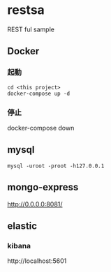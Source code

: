 # restsa
REST ful sample


## Docker
### 起動
```shell script
cd <this project>
docker-compose up -d
```
### 停止
docker-compose down

## mysql
```shell script
mysql -uroot -proot -h127.0.0.1
```

## mongo-express
http://0.0.0.0:8081/

## elastic
### kibana
http://localhost:5601